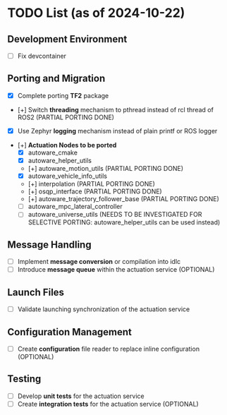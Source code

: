 # TODO List (as of 2024-10-22)

## Development Environment
- [ ] Fix devcontainer

## Porting and Migration
- [X] Complete porting **TF2** package
- [+] Switch **threading** mechanism to pthread instead of rcl thread of ROS2 (PARTIAL PORTING DONE)
- [X] Use Zephyr **logging** mechanism instead of plain printf or ROS logger
- [+] **Actuation Nodes to be ported**
    - [X] autoware_cmake 
    - [X] autoware_helper_utils
    - [+] autoware_motion_utils (PARTIAL PORTING DONE)
    - [X] autoware_vehicle_info_utils
    - [+] interpolation (PARTIAL PORTING DONE)
    - [+] osqp_interface (PARTIAL PORTING DONE)
    - [+] autoware_trajectory_follower_base (PARTIAL PORTING DONE)
    - [ ] autoware_mpc_lateral_controller
    - [ ] autoware_universe_utils (NEEDS TO BE INVESTIGATED FOR SELECTIVE PORTING: autoware_helper_utils can be used instead)

## Message Handling
- [ ] Implement **message conversion** or compilation into idlc
- [ ] Introduce **message queue** within the actuation service (OPTIONAL)

## Launch Files
- [ ] Validate launching synchronization of the actuation service

## Configuration Management
- [ ] Create **configuration** file reader to replace inline configuration (OPTIONAL)

## Testing
- [ ] Develop **unit tests** for the actuation service
- [ ] Create **integration tests** for the actuation service (OPTIONAL)
